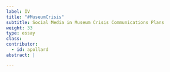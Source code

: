 ```yaml
---
label: IV
title: "#MuseumCrisis"
subtitle: Social Media in Museum Crisis Communications Plans
weight: 33
type: essay
class:
contributor:
  - id: apollard
abstract: |

---
```

